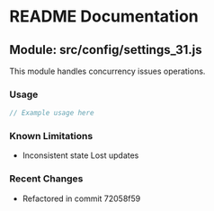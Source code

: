 # README Documentation

## Module: src/config/settings_31.js

This module handles concurrency issues operations.

### Usage

```javascript
// Example usage here
```

### Known Limitations

- Inconsistent state Lost updates

### Recent Changes

- Refactored in commit 72058f59

